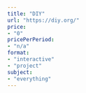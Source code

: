 ```yaml
---
title: "DIY"
url: "https://diy.org/"
price: 
- "0"
pricePerPeriod: 
- "n/a"
format: 
- "interactive"
- "project"
subject: 
- "everything"
---
```

